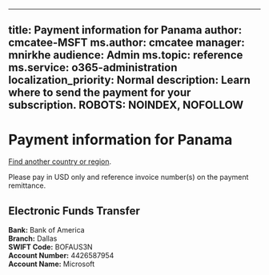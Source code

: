 
---
title: Payment information for Panama
author: cmcatee-MSFT
ms.author: cmcatee
manager: mnirkhe
audience: Admin
ms.topic: reference
ms.service: o365-administration
localization_priority: Normal
description: Learn where to send the payment for your subscription.
ROBOTS: NOINDEX, NOFOLLOW
---                                

# Payment information for Panama

[Find another country or region](../pay-for-your-subscription.md).

Please pay in USD only and reference invoice number(s) on the payment remittance.

## Electronic Funds Transfer

**Bank:** Bank of America   
**Branch:** Dallas   
**SWIFT Code:** BOFAUS3N   
**Account Number:** 4426587954   
**Account Name:** Microsoft  